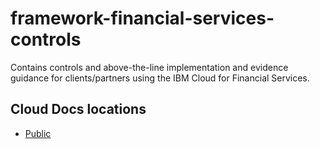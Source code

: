 # framework-financial-services-controls

Contains controls and above-the-line implementation and evidence guidance for clients/partners using the IBM Cloud for Financial Services.

## Cloud Docs locations

* [Public](https://cloud.ibm.com/docs/framework-financial-services-controls)



